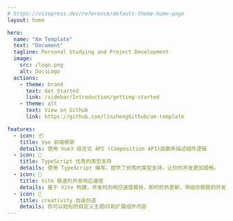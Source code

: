 ```yaml
---
# https://vitepress.dev/reference/default-theme-home-page
layout: home

hero:
  name: "Am Template"
  text: "Document"
  tagline: Personal Studying and Project Development
  image:
    src: /logo.png
    alt: DocsLogo
  actions:
    - theme: brand
      text: Get Started
      link: /sidebar/Introduction/getting-started
    - theme: alt
      text: View on Github
      link: https://github.com/linzhengGithub/am-template

features:
  - icon: 📦
    title: Vue 前端框架
    details: 使用 Vue3 组合式 API (Composition API)函数来描述组件逻辑
  - icon: 🔑
    title: TypeScript 优秀的类型支持
    details: 使用 TypeScript 编写，提供了优秀的类型支持，让你的开发更加顺畅。
  - icon: 🚀
    title: Vite 极速的开发响应速度
    details: 基于 Vite 构建，开发时的响应速度极快，即时的热更新，带给你极致的开发体验。
  - icon: 🎨
    title: creativity 自由创造
    details: 你可以轻松的自定义主题UI和扩展组件内容
---
```


